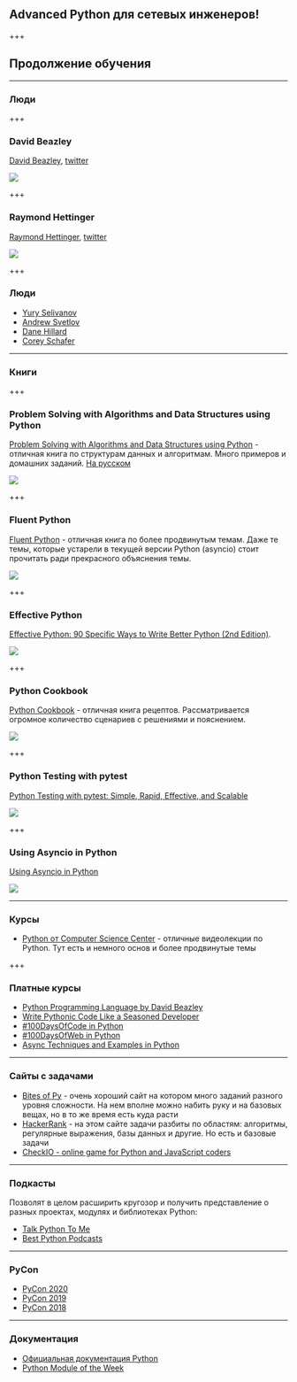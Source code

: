 ## Advanced Python для сетевых инженеров!

+++
## Продолжение обучения

---
### Люди

+++
### David Beazley

[David Beazley](https://www.dabeaz.com/), [twitter](https://twitter.com/dabeaz)

![](https://upload.wikimedia.org/wikipedia/commons/d/d4/David_Beazley_-_PyData_Chicago_2016.png)

+++
### Raymond Hettinger

[Raymond Hettinger](https://rhettinger.wordpress.com/category/python/), [twitter](https://twitter.com/raymondh)

![](https://rahmonov.me/static/images/post-images/python-decorators/raymondhettinger.jpg)

+++
### Люди

* [Yury Selivanov](https://twitter.com/1st1)
* [Andrew Svetlov](https://twitter.com/andrew_svetlov)
* [Dane Hillard](https://twitter.com/easyaspython)
* [Corey Schafer](https://twitter.com/coreymschafer)

---
### Книги

+++
### Problem Solving with Algorithms and Data Structures using Python

[Problem Solving with Algorithms and Data Structures using Python](https://runestone.academy/runestone/static/pythonds/index.html) - отличная книга по структурам данных и алгоритмам. Много примеров и домашних заданий. [На русском](http://aliev.me/runestone/)

![](https://images-na.ssl-images-amazon.com/images/I/71cLnzwRH0L._AC_UL600_SR489,600_.jpg)

+++
### Fluent Python

[Fluent Python](https://www.amazon.com/gp/product/1491946008/) - отличная книга по более продвинутым темам. Даже те темы, которые устарели в текущей версии Python (asyncio) стоит прочитать ради прекрасного объяснения темы.

![](https://covers.oreillystatic.com/images/0636920032519/lrg.jpg)

+++
### Effective Python

[Effective Python: 90 Specific Ways to Write Better Python (2nd Edition)](https://www.amazon.com/Effective-Python-Specific-Software-Development/dp/0134853989/).

![](https://www.pearson.com/store/medias/-bigcovers-0134853989.jpg-size-W370?context=bWFzdGVyfGltYWdlc3w1NTI4M3xpbWFnZS9qcGVnfHN5cy1tYXN0ZXIvaW1hZ2VzL2gxOS9oZTMvODkxMDEwMTgwNzEzNC9iaWdjb3ZlcnMvMDEzNDg1Mzk4OS5qcGdfc2l6ZV9XMzcwfDlkM2Q0MTgzNWVmNWZiZjAxYTE1ZDJjYTc3YmZhYjI4Y2JiZDdlNWZjYWRmODg5NzE5MTIzZDBkNzU2MGYzMWU)

+++
### Python Cookbook

[Python Cookbook](https://www.amazon.com/gp/product/1449340377/) - отличная книга рецептов. Рассматривается огромное количество сценариев с решениями и пояснением.

![](https://images-na.ssl-images-amazon.com/images/I/51jrF94LNsL._AC_SY400_.jpg)

+++
### Python Testing with pytest

[Python Testing with pytest: Simple, Rapid, Effective, and Scalable](https://www.amazon.com/Python-Testing-pytest-Effective-Scalable/dp/1680502409/)

![](https://pragprog.com/titles/bopytest/python-testing-with-pytest/bopytest.jpg)

+++
### Using Asyncio in Python

[Using Asyncio in Python](https://www.amazon.com/Using-Asyncio-Python-Understanding-Asynchronous/dp/1492075337/)

![](https://images-na.ssl-images-amazon.com/images/I/51c3J7lMbfL._AC_SY400_.jpg)

---
### Курсы

* [Python от Computer Science Center](https://www.youtube.com/playlist?list=PLlb7e2G7aSpTTNp7HBYzCBByaE1h54ruW) - отличные видеолекции по Python. Тут есть и немного основ и более продвинутые темы

+++
### Платные курсы

* [Python Programming Language by David Beazley](https://www.oreilly.com/library/view/python-programming-language/9780134217314/)
* [Write Pythonic Code Like a Seasoned Developer](https://training.talkpython.fm/courses/explore_pythonic_code/write-pythonic-code-like-a-seasoned-developer)
* [#100DaysOfCode in Python](https://training.talkpython.fm/courses/explore_100days_in_python/100-days-of-code-in-python)
* [#100DaysOfWeb in Python](https://training.talkpython.fm/courses/explore_100days_web/100-days-of-web-in-python)
* [Async Techniques and Examples in Python](https://training.talkpython.fm/courses/explore_async_python/async-in-python-with-threading-and-multiprocessing)

---
### Сайты с задачами

* [Bites of Py](https://codechalleng.es/bites/) - очень хороший сайт на котором много заданий разного уровня сложности. На нем вполне можно набить руку и на базовых вещах, но в то же время есть куда расти
* [HackerRank](https://www.hackerrank.com/) - на этом сайте задачи разбиты по областям: алгоритмы, регулярные выражения, базы данных и другие. Но есть и базовые задачи 
* [CheckIO - online game for Python and JavaScript coders](https://checkio.org/)

---
### Подкасты

Позволят в целом расширить кругозор и получить представление о разных проектах, модулях и библиотеках Python:

* [Talk Python To Me](https://talkpython.fm/)
* [Best Python Podcasts](https://www.fullstackpython.com/best-python-podcasts.html)

---
### PyCon

* [PyCon 2020](https://www.youtube.com/c/PyCon2020/videos?view=0&sort=p&flow=grid)
* [PyCon 2019](https://www.youtube.com/channel/UCxs2IIVXaEHHA4BtTiWZ2mQ/videos?view=0&sort=p&flow=grid)
* [PyCon 2018](https://www.youtube.com/channel/UCsX05-2sVSH7Nx3zuk3NYuQ/videos?view=0&sort=p&flow=grid)

---
### Документация

* [Официальная документация Python](https://docs.python.org/3/index.html)
* [Python Module of the Week](https://pymotw.com/3/index.html)

